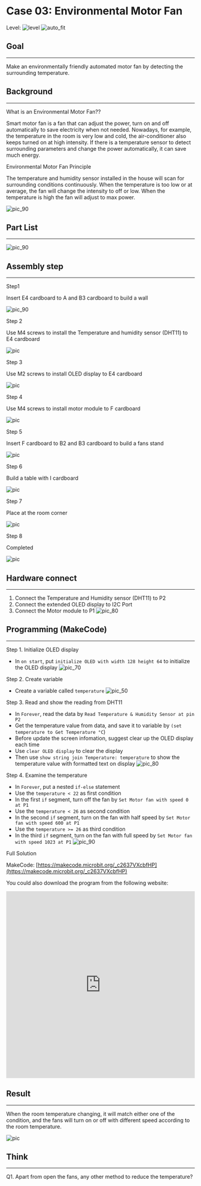 # Case 03: Environmental Motor Fan

Level: ![level](images/level2.png)
![auto_fit](images/Case3/intro.png)<P>


## Goal
<HR>

Make an environmentally friendly automated motor fan by detecting the surrounding temperature.<BR><P>

## Background
<HR>

<span id="subtitle">What is an Environmental Motor Fan??</span><P>
Smart motor fan is a fan that can adjust the power, turn on and off automatically to save electricity when not needed. Nowadays, for example, the temperature in the room is very low and cold, the air-conditioner also keeps turned on at high intensity. If there is a temperature sensor to detect surrounding parameters and change the power automatically, it can save much energy.<BR><P>

<span id="subtitle">Environmental Motor Fan Principle</span><P>
The temperature and humidity sensor installed in the house will scan for surrounding conditions continuously. When the temperature is too low or at average, the fan will change the intensity to off or low. When the temperature is high the fan will adjust to max power.<BR><P>

![pic_90](images/Case3/Case3_flowchart.png)<P>


## Part List
<HR>

![pic_90](images/Case3/Case3_parts.png)<P>

## Assembly step
<HR>

<span id="subtitle">Step1</span><P>
Insert E4 cardboard to A and B3 cardboard to build a wall <BR><P>
![pic_90](images/Case3/Case3_ass1.png)<P>
<span id="subtitle">Step 2</span><P>
Use M4 screws to install the Temperature and humidity sensor (DHT11) to E4 cardboard
<BR><P>
![pic](images/Case3/Case3_ass2.png)<P>
<span id="subtitle">Step 3</span><P>
Use M2 screws to install OLED display to E4 cardboard
<BR><P>
![pic](images/Case3/Case3_ass3.png)<P>
<span id="subtitle">Step 4</span><P>
Use M4 screws to install motor module to F cardboard
<BR><P>
![pic](images/Case3/Case3_ass4.png)<P>

<span id="subtitle">Step 5</span><P>
Insert F cardboard to B2 and B3 cardboard to build a fans stand
<BR><P>
![pic](images/Case3/Case3_ass5.png)<P>
<span id="subtitle">Step 6</span><P>
Build a table with I cardboard
<BR><P>
![pic](images/Case3/Case3_ass6.png)<P>

<span id="subtitle">Step 7</span><P>
Place at the room corner
<BR><P>
![pic](images/Case3/Case3_ass7.png)<P>

<span id="subtitle">Step 8</span><P>
Completed
<BR><P>
![pic](images/Case3/Case3_ass8.png)<P>


## Hardware connect
<HR>

1. Connect the Temperature and Humidity sensor (DHT11) to P2
2. Connect the extended OLED display to I2C Port 
3. Connect the Motor module to P1
![pic_80](images/Case3/Case3_hardware.png)<P>

## Programming (MakeCode)
<HR>

<span id="subtitle">Step 1. Initialize OLED display</span><P>
* In `on start`, put `initialize OLED with width 128 height 64` to initialize the OLED display
![pic_70](images/Case3/Case3_p1.png)<P>

<span id="subtitle">Step 2. Create variable</span><P>
* Create a variable called `temperature`
![pic_50](images/Case3/Case3_p2.png)<P>

<span id="subtitle">Step 3. Read and show the reading from DHT11</span><P>
* In `Forever`, read the data by `Read Temperature & Humidity Sensor at pin P2`
* Get the temperature value from data, and save it to variable by `(set temperature to Get Temperature °C`)
* Before update the screen infomation, suggest clear up the OLED display each time
* Use `clear OLED display` to clear the display
* Then use `show string join Temperature: temperature` to show the temperature value with formatted text on display
![pic_80](images/Case3/Case3_p3.png)<P>

<span id="subtitle">Step 4. Examine the temperature</span><P>
* In `Forever`, put a nested `if-else` statement
* Use the `temperature < 22` as first condition
* In the first `if` segment, turn off the fan by `Set Motor fan with speed 0 at P1`
* Use the `temperature < 26` as second condition
* In the second `if` segment, turn on the fan with half speed by `Set Motor fan with speed 600 at P1`
* Use the `temperature >= 26` as third condition
* In the third `if` segment, turn on the fan with full speed by `Set Motor fan with speed 1023 at P1`
![pic_90](images/Case3/Case3_p4.png)<P>

<span id="subtitle">Full Solution<BR><P>
MakeCode: [https://makecode.microbit.org/_c2637VXcbfHP](https://makecode.microbit.org/_c2637VXcbfHP)<BR><P>
You could also download the program from the following website:<BR>
<iframe src="https://makecode.microbit.org/#pub:_c2637VXcbfHP" width="100%" height="500" frameborder="0"></iframe>


## Result
<HR>

When the room temperature changing, it will match either one of the condition, and the fans will turn on or off with different speed according to the room temperature.<BR><P>
![pic](images/Case3/Case3_result.gif)<P>

## Think
<HR>

Q1. Apart from open the fans, any other method to reduce the temperature?<BR><P>
